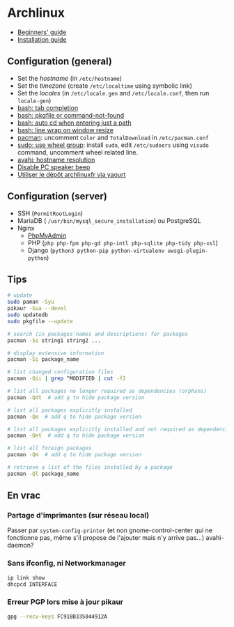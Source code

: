 # Archlinux

- [Beginners' guide](https://wiki.archlinux.org/index.php/beginners%27_guide)
- [Installation guide](https://wiki.archlinux.org/index.php/Installation_guide)

## Configuration (general)

- Set the *hostname* (in `/etc/hostname`)
- Set the *timezone* (create `/etc/localtime` using symbolic link)
- Set the *locales* (in `/etc/locale.gen` and `/etc/locale.conf`, then run `locale-gen`)
- [bash: tab completion](https://wiki.archlinux.org/index.php/Bash_completion#Tab_completion)
- [bash: pkgfile or command-not-found](https://wiki.archlinux.org/index.php/bash#Command-not-found_.28AUR.29)
- [bash: auto cd when entering just a path](https://wiki.archlinux.org/index.php/bash#Auto_.22cd.22_when_entering_just_a_path)
- [bash: line wrap on window resize](https://wiki.archlinux.org/index.php/bash#Line_wrap_on_window_resize)
- [pacman](https://wiki.archlinux.org/index.php/pacman#Configuration): uncomment `Color` and `TotalDownload` in `/etc/pacman.conf`
- [sudo: use wheel group](https://wiki.archlinux.org/index.php/sudo): install `sudo`, edit `/etc/sudoers` using `visudo` command, uncomment wheel related line.
- [avahi: hostname resolution](https://wiki.archlinux.org/index.php/Avahi#Hostname_resolution)
- [Disable PC speaker beep](https://wiki.archlinux.org/index.php/Disable_PC_speaker_beep#Globally)
- [Utiliser le dépôt archlinuxfr via yaourt](https://wiki.archlinux.fr/Depot_archlinuxfr)

## Configuration (server)

- SSH (`PermitRootLogin`)
- MariaDB ( `/usr/bin/mysql_secure_installation`) ou PostgreSQL
- Nginx
    + [PhpMyAdmin](https://wiki.archlinux.org/index.php/PhpMyAdmin#Nginx_Configuration)
    + PHP (`php php-fpm php-gd php-intl php-sqlite php-tidy php-xsl`)
    + Django (`python3 python-pip python-virtualenv uwsgi-plugin-python`)

## Tips

```bash
# update
sudo paman -Syu
pikaur -Sua --devel
sudo updatedb
sudo pkgfile --update

# search (in packages'names and descriptions) for packages
pacman -Ss string1 string2 ...

# display extensive information
pacman -Si package_name

# list changed configuration files
pacman -Qii | grep ^MODIFIED | cut -f2

# list all packages no longer required as dependencies (orphans)
pacman -Qdt  # add q to hide package version

# list all packages explicitly installed
pacman -Qe  # add q to hide package version

# list all packages explicitly installed and not required as dependencies
pacman -Qet  # add q to hide package version

# list all foreign packages
pacman -Qm  # add q to hide package version

# retrieve a list of the files installed by a package
pacman -Ql package_name
```

## En vrac

### Partage d'imprimantes (sur réseau local)

Passer par `system-config-printer`
(et non gnome-control-center qui ne fonctionne pas, même s'il propose de l'ajouter mais n'y arrive pas...)
avahi-daemon?

### Sans ifconfig, ni Networkmanager

```bash
ip link show
dhcpcd INTERFACE
```

### Erreur PGP lors mise à jour pikaur

```bash
gpg --recv-keys FC918B335044912A
```
